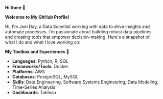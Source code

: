 **Hi there 👋**

**Welcome to My GitHub Profile!**

Hi, I'm Joel Day, a Data Scientist working with data to drive insights and automate processes. I'm passionate about building robust data pipelines and creating tools that empower decision-making. Here's a snapshot of what I do and what I love working on:

**My Toolbox and Experiences 🧰**

- **Languages**: Python, R, SQL
- **Frameworks/Tools**: Docker
- **Platforms**: AWS
- **Databases**: PostgreSQL, MySQL
- **Skills**: Data Engineering, Software Systems Engineering, Data Modeling, Time-Series Analysis
- **Dashboards**: Tableau
